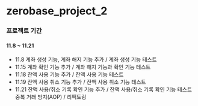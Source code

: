 # zerobase_project_2

### 프로젝트 기간
#### 11.8 ~ 11.21

- 11.8 계좌 생성 기능, 계좌 해지 기능 추가 / 계좌 생성 기능 테스트
- 11.15 계좌 확인 기능 추가 / 계좌 해지 기능과 확인 기능 테스트
- 11.18 잔액 사용 기능 추가 / 잔액 사용 기능 테스트
- 11.19 잔액 사용 취소 기능 추가 / 잔액 사용 취소 기능 테스트
- 11.21 잔액 사용/취소 기록 확인 기능 추가 / 잔액 사용/취소 기록 확인 기능 테스트
        중복 거래 방지(AOP) / 리팩토링
